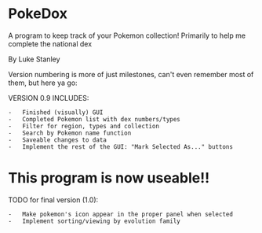 # PokeDox
A program to keep track of your Pokemon collection! Primarily to help me complete the national dex

By Luke Stanley

Version numbering is more of just milestones, can't even remember most of them, but here ya go:

VERSION 0.9 INCLUDES:

    -   Finished (visually) GUI
    -   Completed Pokemon list with dex numbers/types
    -   Filter for region, types and collection
    -   Search by Pokemon name function
    -   Saveable changes to data
    -   Implement the rest of the GUI: "Mark Selected As..." buttons

# This program is now useable!!

TODO for final version (1.0):

    -   Make pokemon's icon appear in the proper panel when selected
    -   Implement sorting/viewing by evolution family